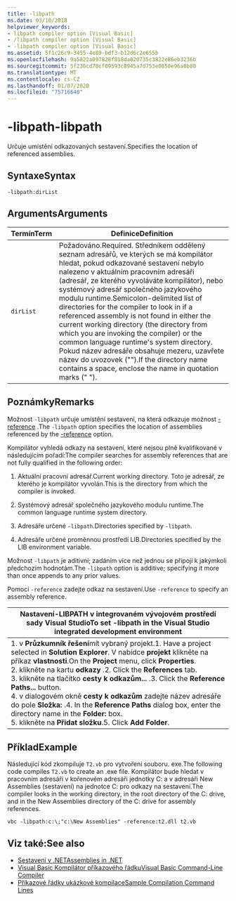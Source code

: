 ```yaml
---
title: -libpath
ms.date: 03/10/2018
helpviewer_keywords:
- libpath compiler option [Visual Basic]
- /libpath compiler option [Visual Basic]
- -libpath compiler option [Visual Basic]
ms.assetid: 5f1c26c9-3455-4e89-bdf3-b12d6c2e655b
ms.openlocfilehash: 9a5822a097828f818da020735c3822e86eb3236b
ms.sourcegitcommit: 5f236cd78cf09593c8945a7d753e0850e96a0b80
ms.translationtype: MT
ms.contentlocale: cs-CZ
ms.lasthandoff: 01/07/2020
ms.locfileid: "75716640"
---
```

# <a name="-libpath"></a><span data-ttu-id="883ca-102">-libpath</span><span class="sxs-lookup"><span data-stu-id="883ca-102">-libpath</span></span>
<span data-ttu-id="883ca-103">Určuje umístění odkazovaných sestavení.</span><span class="sxs-lookup"><span data-stu-id="883ca-103">Specifies the location of referenced assemblies.</span></span>  
  
## <a name="syntax"></a><span data-ttu-id="883ca-104">Syntaxe</span><span class="sxs-lookup"><span data-stu-id="883ca-104">Syntax</span></span>  
  
```console  
-libpath:dirList  
```  
  
## <a name="arguments"></a><span data-ttu-id="883ca-105">Arguments</span><span class="sxs-lookup"><span data-stu-id="883ca-105">Arguments</span></span>  
  
|<span data-ttu-id="883ca-106">Termín</span><span class="sxs-lookup"><span data-stu-id="883ca-106">Term</span></span>|<span data-ttu-id="883ca-107">Definice</span><span class="sxs-lookup"><span data-stu-id="883ca-107">Definition</span></span>|  
|---|---|  
|`dirList`|<span data-ttu-id="883ca-108">Požadováno.</span><span class="sxs-lookup"><span data-stu-id="883ca-108">Required.</span></span> <span data-ttu-id="883ca-109">Středníkem oddělený seznam adresářů, ve kterých se má kompilátor hledat, pokud odkazované sestavení nebylo nalezeno v aktuálním pracovním adresáři (adresář, ze kterého vyvoláváte kompilátor), nebo systémový adresář společného jazykového modulu runtime.</span><span class="sxs-lookup"><span data-stu-id="883ca-109">Semicolon-delimited list of directories for the compiler to look in if a referenced assembly is not found in either the current working directory (the directory from which you are invoking the compiler) or the common language runtime's system directory.</span></span> <span data-ttu-id="883ca-110">Pokud název adresáře obsahuje mezeru, uzavřete název do uvozovek ("").</span><span class="sxs-lookup"><span data-stu-id="883ca-110">If the directory name contains a space, enclose the name in quotation marks (" ").</span></span>|  
  
## <a name="remarks"></a><span data-ttu-id="883ca-111">Poznámky</span><span class="sxs-lookup"><span data-stu-id="883ca-111">Remarks</span></span>  
 <span data-ttu-id="883ca-112">Možnost `-libpath` určuje umístění sestavení, na která odkazuje možnost [-reference](../../../visual-basic/reference/command-line-compiler/reference.md) .</span><span class="sxs-lookup"><span data-stu-id="883ca-112">The `-libpath` option specifies the location of assemblies referenced by the [-reference](../../../visual-basic/reference/command-line-compiler/reference.md) option.</span></span>  
  
 <span data-ttu-id="883ca-113">Kompilátor vyhledá odkazy na sestavení, které nejsou plně kvalifikované v následujícím pořadí:</span><span class="sxs-lookup"><span data-stu-id="883ca-113">The compiler searches for assembly references that are not fully qualified in the following order:</span></span>  
  
1. <span data-ttu-id="883ca-114">Aktuální pracovní adresář.</span><span class="sxs-lookup"><span data-stu-id="883ca-114">Current working directory.</span></span> <span data-ttu-id="883ca-115">Toto je adresář, ze kterého je kompilátor vyvolán.</span><span class="sxs-lookup"><span data-stu-id="883ca-115">This is the directory from which the compiler is invoked.</span></span>  
  
2. <span data-ttu-id="883ca-116">Systémový adresář společného jazykového modulu runtime.</span><span class="sxs-lookup"><span data-stu-id="883ca-116">The common language runtime system directory.</span></span>  
  
3. <span data-ttu-id="883ca-117">Adresáře určené `-libpath`.</span><span class="sxs-lookup"><span data-stu-id="883ca-117">Directories specified by `-libpath`.</span></span>  
  
4. <span data-ttu-id="883ca-118">Adresáře určené proměnnou prostředí LIB.</span><span class="sxs-lookup"><span data-stu-id="883ca-118">Directories specified by the LIB environment variable.</span></span>  
  
 <span data-ttu-id="883ca-119">Možnost `-libpath` je aditivní; zadáním více než jednou se připojí k jakýmkoli předchozím hodnotám.</span><span class="sxs-lookup"><span data-stu-id="883ca-119">The `-libpath` option is additive; specifying it more than once appends to any prior values.</span></span>  
  
 <span data-ttu-id="883ca-120">Pomocí `-reference` zadejte odkaz na sestavení.</span><span class="sxs-lookup"><span data-stu-id="883ca-120">Use `-reference` to specify an assembly reference.</span></span>  
  
|<span data-ttu-id="883ca-121">Nastavení-LIBPATH v integrovaném vývojovém prostředí sady Visual Studio</span><span class="sxs-lookup"><span data-stu-id="883ca-121">To set -libpath in the Visual Studio integrated development environment</span></span>|  
|---|  
|<span data-ttu-id="883ca-122">1. v **Průzkumník řešení**mít vybraný projekt.</span><span class="sxs-lookup"><span data-stu-id="883ca-122">1.  Have a project selected in **Solution Explorer**.</span></span> <span data-ttu-id="883ca-123">V nabídce **projekt** klikněte na příkaz **vlastnosti**.</span><span class="sxs-lookup"><span data-stu-id="883ca-123">On the **Project** menu, click **Properties**.</span></span> <br /><span data-ttu-id="883ca-124">2. klikněte na kartu **odkazy** .</span><span class="sxs-lookup"><span data-stu-id="883ca-124">2.  Click the **References** tab.</span></span><br /><span data-ttu-id="883ca-125">3. klikněte na tlačítko **cesty k odkazům...** .</span><span class="sxs-lookup"><span data-stu-id="883ca-125">3.  Click the **Reference Paths...** button.</span></span><br /><span data-ttu-id="883ca-126">4. v dialogovém okně **cesty k odkazům** zadejte název adresáře do pole **Složka:** .</span><span class="sxs-lookup"><span data-stu-id="883ca-126">4.  In the **Reference Paths** dialog box, enter the directory name in the **Folder:** box.</span></span><br /><span data-ttu-id="883ca-127">5. klikněte na **Přidat složku**.</span><span class="sxs-lookup"><span data-stu-id="883ca-127">5.  Click **Add Folder**.</span></span>|  
  
## <a name="example"></a><span data-ttu-id="883ca-128">Příklad</span><span class="sxs-lookup"><span data-stu-id="883ca-128">Example</span></span>  
 <span data-ttu-id="883ca-129">Následující kód zkompiluje `T2.vb` pro vytvoření souboru. exe.</span><span class="sxs-lookup"><span data-stu-id="883ca-129">The following code compiles `T2.vb` to create an .exe file.</span></span> <span data-ttu-id="883ca-130">Kompilátor bude hledat v pracovním adresáři v kořenovém adresáři jednotky C: a v adresáři New Assemblies (sestavení) na jednotce C: pro odkazy na sestavení.</span><span class="sxs-lookup"><span data-stu-id="883ca-130">The compiler looks in the working directory, in the root directory of the C: drive, and in the New Assemblies directory of the C: drive for assembly references.</span></span>  
  
```console  
vbc -libpath:c:\;"c:\New Assemblies" -reference:t2.dll t2.vb  
```  
  
## <a name="see-also"></a><span data-ttu-id="883ca-131">Viz také:</span><span class="sxs-lookup"><span data-stu-id="883ca-131">See also</span></span>

- [<span data-ttu-id="883ca-132">Sestavení v .NET</span><span class="sxs-lookup"><span data-stu-id="883ca-132">Assemblies in .NET</span></span>](../../../standard/assembly/index.md)
- [<span data-ttu-id="883ca-133">Visual Basic Kompilátor příkazového řádku</span><span class="sxs-lookup"><span data-stu-id="883ca-133">Visual Basic Command-Line Compiler</span></span>](../../../visual-basic/reference/command-line-compiler/index.md)
- [<span data-ttu-id="883ca-134">Příkazové řádky ukázkové kompilace</span><span class="sxs-lookup"><span data-stu-id="883ca-134">Sample Compilation Command Lines</span></span>](../../../visual-basic/reference/command-line-compiler/sample-compilation-command-lines.md)
